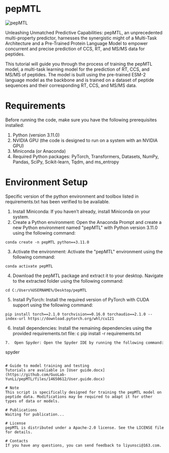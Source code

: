 # pepMTL

![pepMTL](https://github.com/GuoLab-YunLi/pepMTL/assets/156044382/d36f38c7-7784-4dbf-b9a4-3874c673a922)

Unleashing Unmatched Predictive Capabilities: pepMTL, an unprecedented multi-property predictor, harnesses the synergistic might of a Multi-Task Architecture and a Pre-Trained Protein Language Model to empower concurrent and precise prediction of CCS, RT, and MS/MS data for peptides.

This tutorial will guide you through the process of training the pepMTL model, a multi-task learning model for the prediction of RT, CCS, and MS/MS of peptides. The model is built using the pre-trained ESM-2 language model as the backbone and is trained on a dataset of peptide sequences and their corresponding RT, CCS, and MS/MS data.

# Requirements
Before running the code, make sure you have the following prerequisites installed:
1.	Python (version 3.11.0)
2.	NVIDIA GPU (the code is designed to run on a system with an NVIDIA GPU)
3.	Miniconda (or Anaconda)
4.	Required Python packages: PyTorch, Transformers, Datasets, NumPy, Pandas, SciPy, Scikit-learn, Tqdm, and ms_entropy

# Environment Setup
Specific version of the python environment and toolbox listed in requirements.txt has been verified to be available.
1.	Install Miniconda: If you haven’t already, install Miniconda on your system.
2.	Create a Python environment: Open the Anaconda Prompt and create a new Python environment named "pepMTL" with Python version 3.11.0 using the following command:
```
conda create -n pepMTL python==3.11.0
```
3.	Activate the environment: Activate the "pepMTL" environment using the following command:
```
conda activate pepMTL
```
4.	Download the pepMTL package and extract it to your desktop. Navigate to the extracted folder using the following command:
```
cd C:/Users%USERNAME%/Desktop/pepMTL
```
5.	Install PyTorch: Install the required version of PyTorch with CUDA support using the following command:
```
pip install torch==2.1.0 torchvision==0.16.0 torchaudio==2.1.0 --index-url https://download.pytorch.org/whl/cu121
```
6.	Install dependencies: Install the remaining dependencies using the provided requirements.txt file:
c
pip install -r requirements.txt
```
7.	Open Spyder: Open the Spyder IDE by running the following command:
```
spyder
```

# Guide to model training and testing
Tutorials are avaliable in [User guide.docx](https://github.com/GuoLab-YunLi/pepMTL/files/14650612/User.guide.docx)

# Note
This script is specifically designed for training the pepMTL model on peptide data. Modifications may be required to adapt it for other types of data or models.

# Publications
Waiting for publication...

# License
pepMTL is distributed under a Apache-2.0 license. See the LICENSE file for details.

# Contacts
If you have any questions, you can send feedback to liyunsci@163.com.
